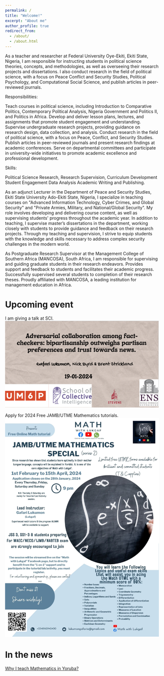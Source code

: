 ```yaml
---
permalink: /
title: "Welcome!"
excerpt: "About me"
author_profile: true
redirect_from: 
  - /about/
  - /about.html
---
```


As a teacher and researcher  at Federal University Oye-Ekiti, Ekiti State, Nigeria, I am responsible for instructing students in political science theories, concepts, and methodologies, as well as overseeing their research projects and dissertations. I also conduct research in the field of political science, with a focus on Peace Conflict and Security Studies, Political Psychology, and Computational Social Science, and publish articles in peer-reviewed journals.

Responsibilities:

Teach courses in political science, including Introduction to Comparative Politics, Contemporary Political Analysis, Nigeria Government and Politics II, and Politics in Africa.
Develop and deliver lesson plans, lectures, and assignments that promote student engagement and understanding.
Supervise undergraduate research projects, providing guidance on research design, data collection, and analysis.
Conduct research in the field of political science, with a focus on Peace, Conflict, and Security Studies.
Publish articles in peer-reviewed journals and present research findings at academic conferences.
Serve on departmental committees and participate in university-wide initiatives to promote academic excellence and professional development.

Skills:

Political Science Research,
Research Supervision,
Curriculum Development
Student Engagement
Data Analysis
Academic Writing and Publishing. 

As an adjunct Lecturer in the Department of Peace and Security Studies, Ekiti State University Ado-Ekiti State, Nigeria, I specialize in teaching courses on "Advanced Information Technology, Cyber Crimes, and Global Security" and "Private Armies, Military, and National/Global Security". My role involves developing and delivering course content, as well as supervising students' progress throughout the academic year. In addition to teaching, I supervise master’s dissertations in the department, working closely with students to provide guidance and feedback on their research projects. Through my teaching and supervision, I strive to equip students with the knowledge and skills necessary to address complex security challenges in the modern world.

As Postgraduate Research Supervisor at the Management College of Southern Africa (MANCOSA), South Africa, I am responsible for supervising and guiding graduate students in their research endeavors. Provides support and feedback to students and facilitates their academic progress. Successfully supervised several students to completion of their research theses. Proudly affiliated with MANCOSA, a leading institution for management education in Africa.

Upcoming event
======
I am giving a talk at SCI.
![Last week, I gave a talk at SCI](/images/scitalk.PNG)

Apply for 2024 Free JAMB/UTME Mathematics tutorials.
![Last week, I gave a talk at SCI](/images/jamb.jpg)

In the news
======
[Why I teach Mathematics in Yoruba?](https://dailyinsiderng.com/how-i-demystify-maths-with-yoruba-iseyin-born-scholar-revolutionizes-maths-education/)




